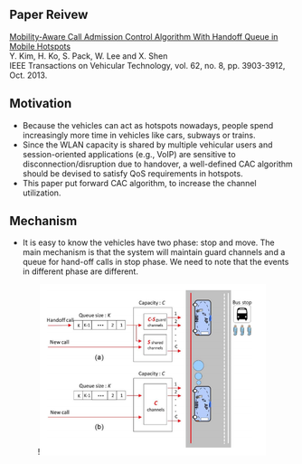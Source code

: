 Paper Reivew   
---
[Mobility-Aware Call Admission Control Algorithm With Handoff Queue in Mobile Hotspots](https://ieeexplore.ieee.org/stamp/stamp.jsp?tp=&arnumber=6457513)    
Y. Kim, H. Ko, S. Pack, W. Lee and X. Shen  
IEEE Transactions on Vehicular Technology, vol. 62, no. 8, pp. 3903-3912, Oct. 2013.   

Motivation
---
* Because the vehicles can act as hotspots nowadays, people spend increasingly more time in vehicles like cars, subways or trains. 
* Since the WLAN capacity is shared by multiple vehicular users and session-oriented applications (e.g., VoIP) are sensitive to disconnection/disruption due to handover, a well-defined CAC algorithm should be devised to satisfy QoS requirements in hotspots. 
* This paper put forward CAC algorithm, to increase the channel utilization.

Mechanism
---
* It is easy to know the vehicles have two phase: stop and move. The main mechanism is that
the system will maintain guard channels and a queue for hand-off calls in stop phase. We need
to note that the events in different phase are different.

<div align=center>!<img src="https://github.com/AvisChiu/IEEE_TVT_2013/blob/master/paper%20figure/two%20phase.png" width="400"/>  
